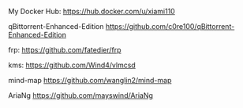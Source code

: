 My Docker Hub: https://hub.docker.com/u/xiami110

qBittorrent-Enhanced-Edition https://github.com/c0re100/qBittorrent-Enhanced-Edition

frp: https://github.com/fatedier/frp

kms: https://github.com/Wind4/vlmcsd

mind-map https://github.com/wanglin2/mind-map

AriaNg https://github.com/mayswind/AriaNg